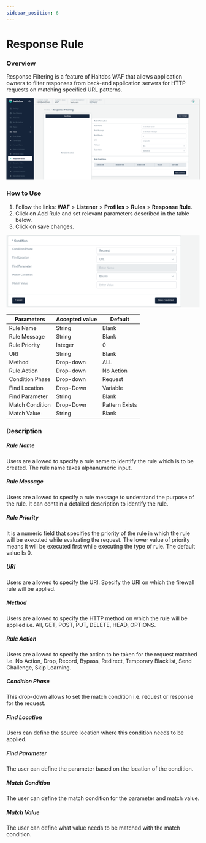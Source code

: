 ```yaml
---
sidebar_position: 6
---
```

# Response Rule
### Overview

Response Filtering is a feature of Haltdos WAF that allows application owners to filter responses from back-end application servers for HTTP requests on matching specified URL patterns.
   
![Response Rule](/img/waf/v2/responserule.png)
   
### How to Use
1. Follow the links: **WAF** > **Listener** >  **Profiles** > **Rules** > **Response Rule**.
2. Click on Add Rule and set relevant parameters described in the table below.
3. Click on save changes.
   
![Response Rule](/img/waf/v2/reponserule1.png)
   
| Parameters    | Accepted value |  Default  |
|---------------|----------------|-----------|
| Rule Name     | String         | Blank     |
| Rule Message  | String         | Blank     |
| Rule Priority | Integer        | 0         |
| URI           | String         | Blank     |
| Method        | Drop-down      | ALL       |
| Rule Action   | Drop-down      | No Action |
| Condition Phase | Drop-down      | Request        |
| Find Location   | Drop-Down      | Variable       |
| Find Parameter  | String         | Blank          |
| Match Condition | Drop-Down      | Pattern Exists |
| Match Value     | String         | Blank          |

### Description

##### **Rule Name**
Users are allowed to specify a rule name to identify the rule which is to be created. The rule name takes alphanumeric input.

##### **Rule Message**
Users are allowed to specify a rule message to understand the purpose of the rule. It can contain a detailed description to identify the rule.

##### **Rule Priority**
It is a numeric field that specifies the priority of the rule in which the rule will be executed while evaluating the request. The lower value of priority means it will be executed first while executing the type of rule. The default value Is 0. 

##### **URI**
Users are allowed to specify the URI. Specify the URI on which the firewall rule will be applied.

##### **Method**
Users are allowed to specify the HTTP method on which the rule will be applied i.e. All, GET, POST, PUT, DELETE, HEAD, OPTIONS.

##### **Rule Action**
Users are allowed to specify the action to be taken for the request matched i.e. No Action, Drop, Record, Bypass, Redirect, Temporary Blacklist, Send Challenge, Skip Learning.

##### **Condition Phase**
This drop-down allows to set the match condition i.e. request or response for the request.

##### **Find Location**
Users can define the source location where this condition needs to be applied.

##### **Find Parameter**
The user can define the parameter based on the location of the condition.

##### **Match Condition**
The user can define the match condition for the parameter and match value.

##### **Match Value**
The user can define what value needs to be matched with the match condition.
